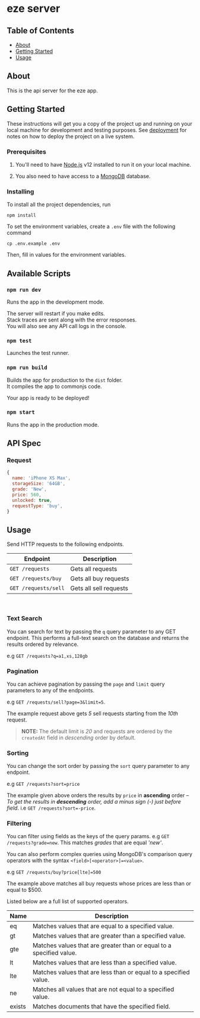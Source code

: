 # eze server

## Table of Contents

- [About](#about)
- [Getting Started](#getting_started)
- [Usage](#usage)

## About <a name = "about"></a>

This is the api server for the eze app.

## Getting Started <a name = "getting_started"></a>

These instructions will get you a copy of the project up and running on your local machine for development and testing purposes. See [deployment](#deployment) for notes on how to deploy the project on a live system.

### Prerequisites

1. You'll need to have [Node.js](https://nodejs.org) v12 installed to run it on your local machine.

2. You also need to have access to a [MongoDB](https://www.mongodb.com) database.

### Installing

To install all the project dependencies, run

```
npm install
```

To set the environment variables, create a `.env` file with the following command

```
cp .env.example .env
```

Then, fill in values for the environment variables.

## Available Scripts

### `npm run dev`

Runs the app in the development mode.<br>

The server will restart if you make edits.<br>
Stack traces are sent along with the error responses.<br>
You will also see any API call logs in the console.

### `npm test`

Launches the test runner.

### `npm run build`

Builds the app for production to the `dist` folder.<br>
It compiles the app to commonjs code.

Your app is ready to be deployed!

### `npm start`

Runs the app in the production mode.

## API Spec

### Request

```javascript
{
  name: 'iPhone XS Max',
  storageSize: '64GB',
  grade: 'New',
  price: 560,
  unlocked: true,
  requestType: 'buy',
}
```

## Usage <a name = "usage"></a>

Send HTTP requests to the following endpoints.

| Endpoint             | Description            |
| -------------------- | ---------------------- |
| `GET /requests`      | Gets all requests      |
| `GET /requests/buy`  | Gets all buy requests  |
| `GET /requests/sell` | Gets all sell requests |

<br>

### Text Search

You can search for text by passing the `q` query parameter to any GET endpoint. This performs a full-text search on the database and returns the results ordered by relevance.

e.g `GET /requests?q=a1,xs,128gb`

### Pagination

You can achieve pagination by passing the `page` and `limit` query parameters to any of the endpoints.

e.g `GET /requests/sell?page=3&limit=5`.

The example request above gets _5_ sell requests starting from the _10th_ request.

> **NOTE:** The default limit is _20_ and requests are ordered by the `createdAt` field in _descending_ order by default.

### Sorting

You can change the sort order by passing the `sort` query parameter to any endpoint.

e.g `GET /requests?sort=price`

The example given above orders the results by `price` in **ascending** order – _To get the results in **descending** order, add a minus sign (-) just before field_. i.e `GET /requests?sort=-price`.

### Filtering

You can filter using fields as the keys of the query params. e.g `GET /requests?grade=new`. This matches _grades_ that are equal _'new'_.

You can also perform complex queries using MongoDB's comparison query operators with the syntax `<field>[<operator>]=<value>`.

e.g `GET /requests/buy?price[lte]=500`

The example above matches all buy requests whose prices are less than or equal to \$500.

Listed below are a full list of supported operators.

| Name   | Description                                                         |
| ------ | ------------------------------------------------------------------- |
| eq     | Matches values that are equal to a specified value.                 |
| gt     | Matches values that are greater than a specified value.             |
| gte    | Matches values that are greater than or equal to a specified value. |
| lt     | Matches values that are less than a specified value.                |
| lte    | Matches values that are less than or equal to a specified value.    |
| ne     | Matches all values that are not equal to a specified value.         |
| exists | Matches documents that have the specified field.                    |
